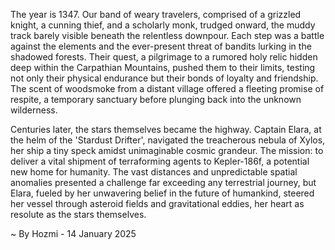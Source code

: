 
The year is 1347.  Our band of weary travelers, comprised of a grizzled knight, a cunning thief, and a scholarly monk, trudged onward, the muddy track barely visible beneath the relentless downpour.  Each step was a battle against the elements and the ever-present threat of bandits lurking in the shadowed forests. Their quest, a pilgrimage to a rumored holy relic hidden deep within the Carpathian Mountains, pushed them to their limits, testing not only their physical endurance but their bonds of loyalty and friendship. The scent of woodsmoke from a distant village offered a fleeting promise of respite, a temporary sanctuary before plunging back into the unknown wilderness.

Centuries later, the stars themselves became the highway.  Captain Elara, at the helm of the 'Stardust Drifter', navigated the treacherous nebula of Xylos, her ship a tiny speck amidst unimaginable cosmic grandeur.  The mission: to deliver a vital shipment of terraforming agents to Kepler-186f, a potential new home for humanity.  The vast distances and unpredictable spatial anomalies presented a challenge far exceeding any terrestrial journey, but Elara, fueled by her unwavering belief in the future of humankind, steered her vessel through asteroid fields and gravitational eddies, her heart as resolute as the stars themselves.

~ By Hozmi - 14 January 2025

